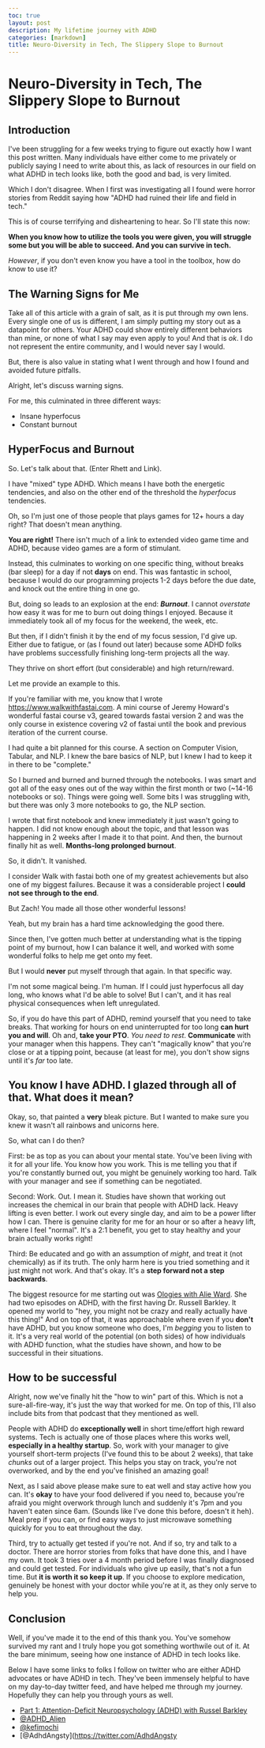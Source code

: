 ```yaml
---
toc: true
layout: post
description: My lifetime journey with ADHD
categories: [markdown]
title: Neuro-Diversity in Tech, The Slippery Slope to Burnout
---
```

# Neuro-Diversity in Tech, The Slippery Slope to Burnout

## Introduction

I've been struggling for a few weeks trying to figure out exactly how I want this post written. Many individuals have either come to me privately or publicly saying I need to write about this, as lack of resources in our field on what ADHD in tech looks like, both the good and bad, is very limited.

Which I don't disagree. When I first was investigating all I found were horror stories from Reddit saying how "ADHD had ruined their life and field in tech."

This is of course terrifying and disheartening to hear. So I'll state this now:

**When you know how to utilize the tools you were given, you will struggle some but you will be able to succeed. And you can survive in tech.**

*However*, if you don't even know you have a tool in the toolbox, how do know to use it?

## The Warning Signs for Me

Take all of this article with a grain of salt, as it is put through my own lens. Every single one of us is different, I am simply putting my story out as a datapoint for others. Your ADHD could show entirely different behaviors than mine, or none of what I say may even apply to you! And that is *ok*. I do not represent the entire community, and I would never say I would.


But, there is also value in stating what I went through and how I found and avoided future pitfalls.

Alright, let's discuss warning signs.

For me, this culminated in three different ways:

- Insane hyperfocus
- Constant burnout

## HyperFocus and Burnout

So. Let's talk about that. (Enter Rhett and Link).

I have "mixed" type ADHD. Which means I have both the energetic tendencies, and also on the other end of the threshold the *hyperfocus* tendencies.

Oh, so I'm just one of those people that plays games for 12+ hours a day right? That doesn't mean anything.

**You are right!** There isn't much of a link to extended video game time and ADHD, because video games are a form of stimulant.

Instead, this culminates to working on one specific thing, without breaks (bar sleep) for a day if not **days** on end. This was fantastic in school, because I would do our programming projects 1-2 days before the due date, and knock out the entire thing in one go.

But, doing so leads to an explosion at the end: ***Burnout***. I cannot *overstate* how easy it was for me to burn out doing things I enjoyed. Because it immediately took all of my focus for the weekend, the week, etc.

But then, if I didn't finish it by the end of my focus session, I'd give up. Either due to fatigue, or (as I found out later) because some ADHD folks have problems successfully finishing long-term projects all the way.

They thrive on short effort (but considerable) and high return/reward.

Let me provide an example to this.

If you're familiar with me, you know that I wrote https://www.walkwithfastai.com. A mini course of Jeremy Howard's wonderful fastai course v3, geared towards fastai version 2 and was the only course in existence covering v2 of fastai until the book and previous iteration of the current course.

I had quite a bit planned for this course. A section on Computer Vision, Tabular, and NLP. I knew the bare basics of NLP, but I knew I had to keep it in there to be "complete."

So I burned and burned and burned through the notebooks. I was smart and got all of the easy ones out of the way within the first month or two (~14-16 notebooks or so). Things were going well. Some bits I was struggling with, but there was only 3 more notebooks to go, the NLP section.

I wrote that first notebook and knew immediately it just wasn't going to happen. I did not know enough about the topic, and that lesson was happening in 2 weeks after I made it to that point. And then, the burnout finally hit as well. **Months-long prolonged burnout**.

So, it didn't. It vanished.

I consider Walk with fastai both one of my greatest achievements but also one of my biggest failures. Because it was a considerable project I **could not see through to the end**.

But Zach! You made all those other wonderful lessons!

Yeah, but my brain has a hard time acknowledging the good there.

Since then, I've gotten much better at understanding what is the tipping point of my burnout, how I can balance it well, and worked with some wonderful folks to help me get onto my feet.

But I would **never** put myself through that again. In that specific way.

I'm not some magical being. I'm human. If I could just hyperfocus all day long, who knows what I'd be able to solve! But I can't, and it has real physical consequences when left unregulated.

So, if you do have this part of ADHD, remind yourself that you need to take breaks. That working for hours on end uninterrupted for too long **can hurt you and will**. Oh and, **take your PTO**. *You need to rest*. **Communicate** with your manager when this happens. They can't "magically know" that you're close or at a tipping point, because (at least for me), you don't show signs until it's *far* too late.

## You know I have ADHD. I glazed through all of that. What does it mean?

Okay, so, that painted a **very** bleak picture. But I wanted to make sure you knew it wasn't all rainbows and unicorns here.

So, what can I do then?

First: be as top as you can about your mental state. You've been living with it for all your life. You know how you work. This is me telling you that if you're constantly burned out, you might be genuinely working too hard. Talk with your manager and see if something can be negotiated.

Second: Work. Out. I mean it. Studies have shown that working out increases the chemical in our brain that people with ADHD lack. Heavy lifting is even better. I work out every single day, and aim to be a power lifter how I can. There is genuine clarity for me for an hour or so after a heavy lift, where I feel "normal". It's a 2:1 benefit, you get to stay healthy and your brain actually works right!

Third: Be educated and go with an assumption of *might*, and treat it (not chemically) as if its truth. The only harm here is you tried something and it just might not work. And that's okay. It's a **step forward not a step backwards**.

The biggest resource for me starting out was [Ologies with Alie Ward](https://www.alieward.com/ologies/adhd). She had two episodes on ADHD, with the first having Dr. Russell Barkley. It opened my world to "hey, you might not be crazy and really actually have this thing!" And on top of that, it was approachable where even if you **don't** have ADHD, but you know someone who does, I'm *begging* you to listen to it. It's a very real world of the potential (on both sides) of how individuals with ADHD function, what the studies have shown, and how to be successful in their situations.

## How to be successful

Alright, now we've finally hit the "how to win" part of this. Which is not a sure-all-fire-way, it's just the way that worked for me. On top of this, I'll also include bits from that podcast that they mentioned as well.

People with ADHD do **exceptionally well** in short time/effort high reward systems. Tech is actually one of those places where this works well, **especially in a healthy startup**. So, work with your manager to give yourself short-term projects (I've found this to be about 2 weeks), that take *chunks* out of a larger project. This helps you stay on track, you're not overworked, and by the end you've finished an amazing goal!

Next, as I said above please make sure to eat well and stay active how you can. It's **okay** to have your food delivered if you need to, because you're afraid you might overwork through lunch and suddenly it's 7pm and you haven't eaten since 6am. (Sounds like I've done this before, doesn't it heh). Meal prep if you can, or find easy ways to just microwave something quickly for you to eat throughout the day.

Third, try to actually get tested if you're not. And if so, try and talk to a doctor. There are horror stories from folks that have done this, and I have my own. It took 3 tries over a 4 month period before I was finally diagnosed and could get tested. For individuals who give up easily, that's not a fun time. But **it is worth it so keep it up**. If you choose to explore medication, genuinely be honest with your doctor while you're at it, as they only serve to help you.

## Conclusion

Well, if you've made it to the end of this thank you. You've somehow survived my rant and I truly hope you got something worthwile out of it. At the bare minimum, seeing how one instance of ADHD in tech looks like.

Below I have some links to folks I follow on twitter who are either ADHD advocates or have ADHD in tech. They've been immensely helpful to have on my day-to-day twitter feed, and have helped me through my journey. Hopefully they can help you through yours as well.

- [Part 1: Attention-Deficit Neuropsychology (ADHD) with Russel Barkley](https://www.alieward.com/ologies/adhd)
- [@ADHD_Alien](https://twitter.com/ADHD_Alien)
- [@kefimochi](https://twitter.com/kefimochi)
- [@AdhdAngsty](https://twitter.com/AdhdAngsty